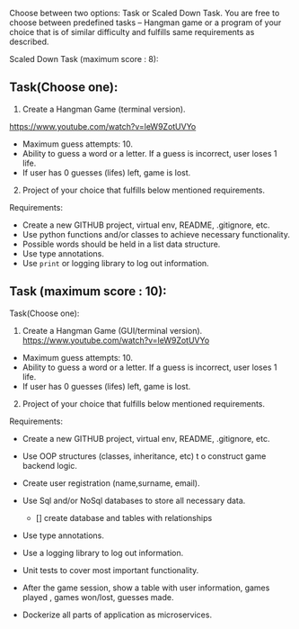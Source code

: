 
Choose between two options: Task or Scaled Down Task. You are free to choose between
predefined tasks – Hangman game or a program of your choice that is of similar difficulty
and fulfills same requirements as described.

Scaled Down Task (maximum score : 8):

## Task(Choose one):

1. Create a Hangman Game (terminal version).

https://www.youtube.com/watch?v=leW9ZotUVYo

- Maximum guess attempts: 10.
- Ability to guess a word or a letter. If a guess is incorrect, user loses 1 life.
- If user has 0 guesses (lifes) left, game is lost.

2. Project of your choice that fulfills below mentioned requirements.

Requirements:

- Create a new GITHUB project, virtual env, README, .gitignore, etc.
- Use python functions and/or classes to achieve necessary functionality.
- Possible words should be held in a list data structure.
- Use type annotations.
- Use `print` or logging library to log out information.

## Task (maximum score : 10):

Task(Choose one):

1. Create a Hangman Game (GUI/terminal version).
https://www.youtube.com/watch?v=leW9ZotUVYo

- Maximum guess attempts: 10.
- Ability to guess a word or a letter. If a guess is incorrect, user loses 1 life.
- If user has 0 guesses (lifes) left, game is lost.

2. Project of your choice that fulfills below mentioned requirements.

Requirements:

- Create a new GITHUB project, virtual env, README, .gitignore, etc.
- Use OOP structures (classes, inheritance, etc) t o construct game backend logic.
- Create user registration (name,surname, email).
- Use Sql and/or NoSql databases to store all necessary data.

  - [] create database and tables with relationships

- Use type annotations.
- Use a logging library to log out information.
- Unit tests to cover most important functionality.
- After the game session, show a table with user information, games played , games
won/lost, guesses made.
- Dockerize all parts of application as microservices.